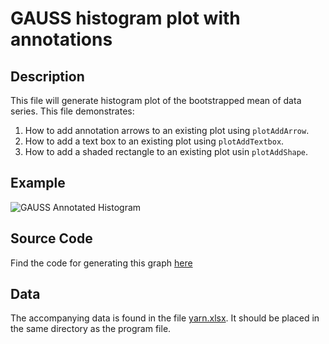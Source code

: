 # GAUSS histogram plot with annotations

## Description
This file will generate histogram plot of the bootstrapped mean of data series. This file demonstrates:
1.  How to add annotation arrows to an existing plot using `plotAddArrow`.
2.  How to add a text box to an existing plot using `plotAddTextbox`.
3.  How to add a shaded rectangle to an existing plot usin `plotAddShape`.

## Example
![GAUSS Annotated Histogram](https://github.com/ec78/gauss-plot-library/blob/master/images/annotated-bootstrap.jpeg)

## Source Code
Find the code for generating this graph [here](https://github.com/ec78/gauss-plot-library/blob/master/src/annotated-bootstrap.gss)

## Data
The accompanying data is found in the file [yarn.xlsx](https://github.com/ec78/gauss-plot-library/blob/master/data/yarn.xlsx). It should be placed in the same directory as the program file.
